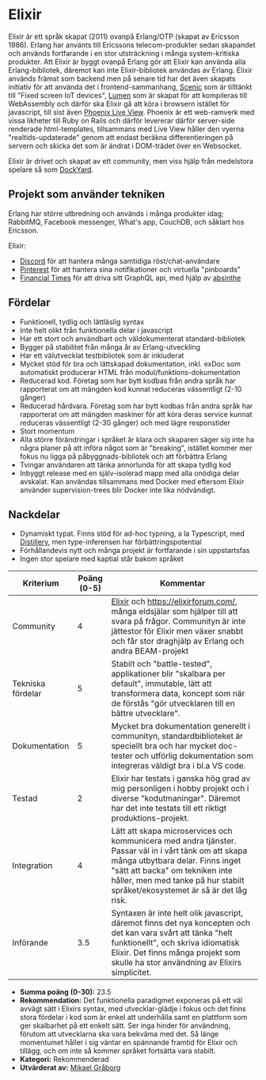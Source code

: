 # Elixir

Elixir är ett språk skapat (2011) ovanpå Erlang/OTP (skapat av Ericsson 1986). Erlang har använts till Ericssons telecom-produkter sedan skapandet och används fortfarande i en stor utsträckning i många system-kritiska produkter. Att Elixir är byggt ovanpå Erlang gör att Elixir kan använda alla Erlang-bibliotek, däremot kan inte Elixir-bibliotek användas av Erlang. Elixir används främst som backend men på senare tid har det även skapats initiativ för att använda det i frontend-sammanhang, [Scenic](https://github.com/boydm/scenic) som är tilltänkt till "Fixed screen IoT devices", [Lumen](https://github.com/lumen/lumen) som är skapat för att kompileras till WebAssembly och därför ska Elixir gå att köra i browsern istället för javascript, till sist även [Phoenix Live View](https://github.com/phoenixframework/phoenix_live_view). Phoenix är ett web-ramverk med vissa likheter till Ruby on Rails och därför levererar därför server-side renderade html-templates, tillsammans med Live View håller den vyerna "realtids-updaterade" genom att endast beräkna differentieringen på servern och skicka det som är ändrat i DOM-trädet över en Websocket.

Elixir är drivet och skapat av ett community, men viss hjälp från medelstora spelare så som [DockYard](https://dockyard.com/).
## Projekt som använder tekniken

Erlang har större utbredning och används i många produkter idag; RabbitMQ, Facebook messenger, What's app, CouchDB, och såklart hos Ericsson.

Elixir:

- [Discord](https://blog.discordapp.com/using-rust-to-scale-elixir-for-11-million-concurrent-users-c6f19fc029d3) för att hantera många samtidiga röst/chat-användare
- [Pinterest](https://www.nytimes.com/2018/09/09/technology/pinterest-growth.html) för att hantera sina notifikationer och virtuella "pinboards"
- [Financial Times](https://github.com/Financial-Times?utf8=%E2%9C%93&q=&type=source&language=elixir) för att driva sitt GraphQL api, med hjälp av [absinthe](https://github.com/absinthe-graphql/absinthe)

## Fördelar

- Funktionell, tydlig och lättläslig syntax
- Inte helt olikt från funktionella delar i javascript 
- Har ett stort och användbart och väldokumenterat standard-bibliotek
- Bygger på stabilitet från många år av Erlang-utveckling
- Har ett välutvecklat testbibliotek som är inkluderat
- Mycket stöd för bra och lättskapad dokumentation, inkl. exDoc som automatiskt producerar HTML från modul/funktions-dokumentation
- Reducerad kod. Företag som har bytt kodbas från andra språk har rapporterat om att mängden kod kunnat reduceras vässentligt (2-10 gånger)
- Reducerad hårdvara. Företag som har bytt kodbas från andra språk har rapporterat om att mängden maskiner för att köra deras service kunnat reduceras vässentligt (2-30 gånger) och med lägre responstider
- Stort momentum
- Alla större förändringar i språket är klara och skaparen säger sig inte ha några planer på att införa något som är "breaking", istället kommer mer fokus nu ligga på påbyggnads-bibliotek och att förbättra Erlang
- Tvingar användaren att tänka annorlunda för att skapa tydlig kod
- Inbyggt release med en själv-isolerad mapp med alla onödiga delar avskalat. Kan användas tillsammans med Docker med eftersom Elixir använder supervision-trees blir Docker inte lika nödvändigt.

## Nackdelar

- Dynamiskt typat. Finns stöd för ad-hoc typning, a la Typescript, med [Distillery](https://github.com/bitwalker/distillery), men type-inferensen har förbättringspotential
- Förhållandevis nytt och många projekt är fortfarande i sin uppstartsfas
- Ingen stor spelare med kaptial står bakom språket

| **Kriterium**     | **Poäng (0-5)** | **Kommentar**                                                                                                                                                                                                                                                                                                                                           |
| ----------------- | --------------- | ------------------------------------------------------------------------------------------------------------------------------------------------------------------------------------------------------------------------------------------------------------------------------------------------------------------------------------------------------- |
| Community         | 4               | [Elixir](https://elixir-slackin.herokuapp.com/) och https://elixirforum.com/, många eldsjälar som hjälper till att svara på frågor. Communityn är inte jättestor för Elixir men växer snabbt och får stor draghjälp av Erlang och andra BEAM-projekt|
| Tekniska fördelar | 5               | Stabilt och "battle-tested", applikationer blir "skalbara per default", immutable, lätt att transformera data, koncept som när de förstås "gör utvecklaren till en bättre utvecklare".                                                                                                                                                                                                                                                                                                                                       |
| Dokumentation     | 5               | Mycket bra dokumentation generellt i communityn, standardbiblioteket är speciellt bra och har mycket doc-tester och utförlig dokumentation som integreras väldigt bra i bl.a VS code.                                                                                                                                                                                                                                                                                               |
| Testad            | 2               | Elixir har testats i ganska hög grad av mig personligen i hobby projekt och i diverse "kodutmaningar". Däremot har det inte testats till ett riktigt produktions-projekt.                                                                                                                                                                                       |
| Integration       | 4               | Lätt att skapa microservices och kommunicera med andra tjänster. Passar väl in i vårt tänk om att skapa många utbytbara delar. Finns inget "sätt att backa" om tekniken inte håller, men med tanke på hur stabilt språket/ekosystemet är så är det låg risk.                                                                                                       |
| Införande         | 3.5             | Syntaxen är inte helt olik javascript, däremot finns det nya koncepten och det kan vara svårt att tänka "helt funktionellt", och skriva idiomatisk Elixir. Det finns många projekt som skulle ha stor användning av Elixirs simplicitet. 


- **Summa poäng (0-30):** 23.5
- **Rekommendation:** Det funktionella paradigmet exponeras på ett väl avvägt sätt i Elixirs syntax, med utvecklar-glädje i fokus och det finns stora fördelar i kod som är enkel att underhålla samt en plattform som ger skalbarhet på ett enkelt sätt. Ser inga hinder för användning, förutom att utvecklarna ska vara bekväma med det. Så länge momentumet håller i sig väntar en spännande framtid för Elixir och tillägg, och om inte så kommer språket fortsätta vara stabilt.
- **Kategori:** Rekommenderad
- **Utvärderat av:** [Mikael Gråborg](https://github.com/graborg)
